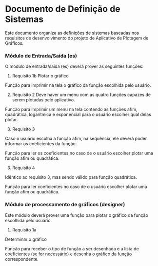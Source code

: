 # Documento de Definição de Sistemas

Este documento organiza as definições de sistemas baseadas nos requisitos de desenvolvimento do projeto de Aplicativo de Plotagem de Gráficos.


### Módulo de Entrada/Saída (es)
O módulo de entrada/saída (es) deverá prover as seguintes funções:

1. Requisito 1b
Plotar o gráfico

Função para imprimir na tela o gráfico da função escolhida pelo usuário. 

2. Requisito 2
Deve haver um menu com as quatro funções capazes de serem plotadas pelo aplicativo.

Função para imprimir um menu na tela contendo as funções afim, quadrática, logarítmica e exponencial para o usuário escolher qual delas plotar.

3. Requisito 3

Caso o usuário escolha a função afim, na sequência, ele deverá poder informar os coeficientes da função.

Função para ler os coeficientes no caso de o usuário escolher plotar uma função afim ou quadrática.

3. Requisito 4

Idêntico ao requisito 3, mas sendo válido para função quadrática.

Função para ler coeficientes no caso de o usuário escolher plotar uma função afim ou quadrática.


### Módulo de processamento de gráficos (designer)
Este módulo deverá prover uma função para plotar o gráfico da função escolhida pelo usuário.

1. Requisito 1a

Determinar o gráfico

Função para receber o tipo de função a ser desenhada e a lista de coeficientes (se for necessário) e desenha o gráfico da função correspondente.